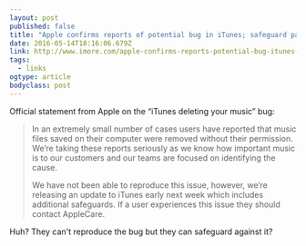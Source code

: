 ```yaml
---
layout: post 
published: false 
title: "Apple confirms reports of potential bug in iTunes; safeguard patch expected next week" 
date: 2016-05-14T18:16:06.679Z 
link: http://www.imore.com/apple-confirms-reports-potential-bug-itunes-safeguard-patch-expected-next-week 
tags:
  - links
ogtype: article 
bodyclass: post 
---
```


Official statement from Apple on the “iTunes deleting your music” bug:

> In an extremely small number of cases users have reported that music files saved on their computer were removed without their permission. We’re taking these reports seriously as we know how important music is to our customers and our teams are focused on identifying the cause. 
> 
> We have not been able to reproduce this issue, however, we’re releasing an update to iTunes early next week which includes additional safeguards. If a user experiences this issue they should contact AppleCare.

Huh? They can't reproduce the bug but they can safeguard against it?